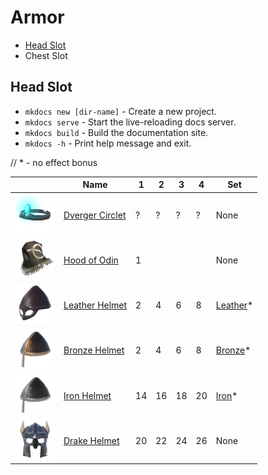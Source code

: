 # Armor
* [Head Slot](#head)
* Chest Slot

## Head Slot <blah id="head"> </blah>

* `mkdocs new [dir-name]` - Create a new project.
* `mkdocs serve` - Start the live-reloading docs server.
* `mkdocs build` - Build the documentation site.
* `mkdocs -h` - Print help message and exit.

//  * - no effect bonus  


|                                                                        | Name                                      | 1 | 2 | 3 | 4 | Set                                       |
| ---------------------------------------------------------------------- | ----------------------------------------- | - | - | - | - | ----------------------------------------- |
| [![Dverger Circlet](/assets/dverger_circlet.png)](/items/dverger_circlet) | [Dverger Circlet](/items/dverger_circlet)   | ? | ? | ? | ? | None |
| [![Hood of Odin](/assets/hood_of_odin.png)](/items/hood_of_odin) | [Hood of Odin](/items/hood_of_odin)   | 1 |   |   |   | None |
| [![Leather Helmet](/assets/leather_helmet.png)](/items/leather_helmet) | [Leather Helmet](/items/leather_helmet)   | 2 | 4 | 6 | 8 | [Leather](/equipment/armor/sets#leather)* |
| [![Bronze Helmet](/assets/bronze_helmet.png)](/items/bronze_helmet)    | [Bronze Helmet](/items/bronze_helmet)     | 2 | 4 | 6 | 8 | [Bronze](/equipment/armor/sets#bronze)*   |
| [![Iron Helmet](/assets/iron_helmet.png)](/items/iron_helmet)      | [Iron Helmet](/items/iron_helmet)       | 14 | 16 | 18 | 20 | [Iron](/equipment/armor/sets#iron)*   |
| [![Drake Helmet](/assets/drake_helmet.png)](/items/drake_helmet)      | [Drake Helmet](/items/drake_helmet)       | 20 | 22 | 24 | 26 | None   |